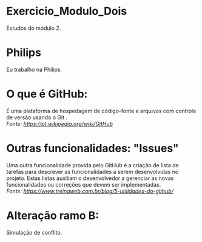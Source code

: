 # Exercicio_Modulo_Dois
Estudos do módulo 2. 
# Philips
Eu trabalho na Philips.
# O que é GitHub:
É uma plataforma de hospedagem de código-fonte e arquivos com controle de versão usando o Git . 
<br>*Fonte: https://pt.wikipedia.org/wiki/GitHub*
# Outras funcionalidades: "Issues"
Uma outra funcionalidade provida pelo GitHub é a criação de lista de tarefas para descrever as funcionalidades a serem desenvolvidas no projeto. Estas listas auxiliam o desenvolvedor a gerenciar as novas funcionalidades ou correções que devem ser implementadas.
<br>*Fonte: https://www.treinaweb.com.br/blog/5-utilidades-do-github/*
# Alteração ramo B:
Simulação de conflito.
